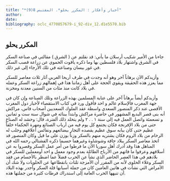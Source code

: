 ```yaml
---
title: "*أخبار وأفكار : المكرر يحلو*. المقتبس 8(9)"
author: 
date: 
bibliography: oclc_4770057679-i_92-div_12.d1e5570.bib
---
```




##  المكرر يحلو 


 جاءنا من  الأمير  شكيب  أرسلان  ما يأتي: قد نقلتم عن ( الشرق ) مقالتي في صناعة السكر في الشرق واشتهار بلاد فلسطين بها وما ذكره ياقوت الحموي عن زراعة قصب السكر في غور بيسان وصناعته في تلك الأرجاء إلى غير ذلك. 

 وأزيدكم الآن برهاناً آخر وهو أنه وجدت في طرف أريحا الغربي آثار  ثلاث  معاصر للسكر مما يعزز هذه الحقيقة ويقوي الحجة على أهل زماننا هذا في إهمالهم زراعة السكر وعمله في بلاد كانت منذ مئات من السنين معدنة ومخزنة. 

 وأزيدكم أيضاً برهاناً آخر على عناية المسلمين بهذه الزراعة وتلك الصناعة وإن كان في جهة المغرب فالإسلام عالم و  احد  فأقول ورد في كتاب الاستقصاء لأخبار دول المغرب الأقصى عند ذكر المنصور السعدي واسطة عقد الملوك السعديين أصحاب فاس، مراكش أنه بنى قصر البديع المشهور في حاضرة مراكش وابتدأ ببنائه في شوال سنة  ست  و  ثمانين  و  تسعمئة  واتصل العمل فيه إلى سنة  ١  . .  ٢  ولم يتخلد ذلك ألفترة، قال: وحشد له الصناع حتى من بلاد الإفرنجة فكان يجتمع كل يوم فيه من أرباب الصنائع ومهرة الحكماء خلقاً عظيم حتى كان ببابه سوق عظيم يقصده التجار ببضائعهم ونفائس أعلافهم وجلب له الرخام من بلاد الروم فكان يشتريه منهم بالسكر وزناً بوزن على ما قيل وكان المنصور قد اتخذ معاصر السكر ببلاد حاقة وشوشاوة وغيرهما حسبما ذكره الفشتالي رحمه الله في المناهل هذا وقد أدرك أهل سوريا الآن ما فرطوا من أمر عمل السكر وقصروا به عن أسلافهم وعرفوا ما فاتهم من الأرباح الطائلة بعدم وجود معمل و  احد  أومعملين للسكر في بلادهم في هذا العصر الحاضر الذي نشأ عن الحرب فضلاً عما اضطر بالأجسام من فقد السكر وغلاء الحلوى لأنه من المقرر أن الأمزجة تلتاث بانقطاعها عن الحلويات ولا شك أن الأمراض التي نشأت في هاتين العامين كان من جملة أسبابها قلة السكر وأجدر بهذه البلاد أن تنبهها الحرب العامة إلى استدراك فرطات كثيرة من جملتها هذه. 
